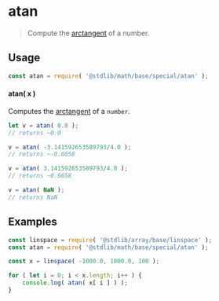 <!--

@license Apache-2.0

Copyright (c) 2018 The Stdlib Authors.

Licensed under the Apache License, Version 2.0 (the "License");
you may not use this file except in compliance with the License.
You may obtain a copy of the License at

   http://www.apache.org/licenses/LICENSE-2.0

Unless required by applicable law or agreed to in writing, software
distributed under the License is distributed on an "AS IS" BASIS,
WITHOUT WARRANTIES OR CONDITIONS OF ANY KIND, either express or implied.
See the License for the specific language governing permissions and
limitations under the License.

-->

# atan

> Compute the [arctangent][arctangent] of a number.

<section class="usage">

## Usage

<!-- run-disable -->

```javascript
const atan = require( '@stdlib/math/base/special/atan' );
```

#### atan( x )

Computes the [arctangent][arctangent] of a `number`.

<!-- run-disable -->

```javascript
let v = atan( 0.0 );
// returns ~0.0

v = atan( -3.141592653589793/4.0 );
// returns ~-0.6658

v = atan( 3.141592653589793/4.0 );
// returns ~0.6658

v = atan( NaN );
// returns NaN
```

</section>

<!-- /.usage -->

<section class="examples">

## Examples

<!-- run-disable -->

<!-- eslint no-undef: "error" -->

```javascript
const linspace = require( '@stdlib/array/base/linspace' );
const atan = require( '@stdlib/math/base/special/atan' );

const x = linspace( -1000.0, 1000.0, 100 );

for ( let i = 0; i < x.length; i++ ) {
    console.log( atan( x[ i ] ) );
}
```

</section>

<!-- /.examples -->

<section class="related">

</section>

<!-- /.related -->

<!-- Section for related `stdlib` packages. Do not manually edit this section, as it is automatically populated. -->

<section class="related">

</section>

<!-- /.related -->

<!-- Section for all links. Make sure to keep an empty line after the `section` element and another before the `/section` close. -->

<section class="links">

[arctangent]: https://en.wikipedia.org/wiki/Inverse_trigonometric_functions

<!-- <related-links> -->

<!-- </related-links> -->

</section>

<!-- /.links -->
